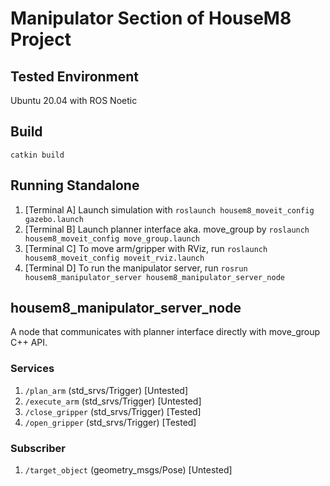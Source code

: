 # Manipulator Section of HouseM8 Project

## Tested Environment
Ubuntu 20.04 with ROS Noetic

## Build
`catkin build`

## Running Standalone
1. [Terminal A] Launch simulation with `roslaunch housem8_moveit_config gazebo.launch`
2. [Terminal B] Launch planner interface aka. move_group by `roslaunch housem8_moveit_config move_group.launch`
3. [Terminal C] To move arm/gripper with RViz, run `roslaunch housem8_moveit_config moveit_rviz.launch`
4. [Terminal D] To run the manipulator server, run `rosrun housem8_manipulator_server housem8_manipulator_server_node`

## housem8_manipulator_server_node
A node that communicates with planner interface directly with move_group C++ API.

### Services
1) `/plan_arm` (std_srvs/Trigger) [Untested]
2) `/execute_arm` (std_srvs/Trigger) [Untested]
3) `/close_gripper` (std_srvs/Trigger) [Tested]
4) `/open_gripper` (std_srvs/Trigger) [Tested]

### Subscriber
1) `/target_object` (geometry_msgs/Pose) [Untested]
